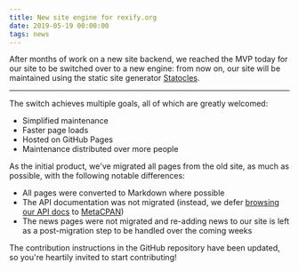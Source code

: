 ```yaml
---
title: New site engine for rexify.org
date: 2019-05-19 00:00:00
tags: news
---
```


After months of work on a new site backend, we reached the MVP today for
our site to be switched over to a new engine: from now on, our site will be
maintained using the static site generator
[Statocles](http://preaction.me/statocles/).

---

The switch achieves multiple goals, all of which are greatly welcomed:

* Simplified maintenance
* Faster page loads
* Hosted on GitHub Pages
* Maintenance distributed over more people


As the initial product, we've migrated all pages from the old site,
as much as possible, with the following notable differences:

* All pages were converted to Markdown where possible
* The API documentation was not migrated (instead, we defer
  [browsing our API docs](https://metacpan.org/release/Rex) to
  [MetaCPAN](https://metacpan.org/))
* The news pages were not migrated and re-adding news to our site
  is left as a post-migration step to be handled over the
  coming weeks

The contribution instructions in the GitHub repository have been
updated, so you're heartily invited to start contributing!